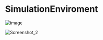 # SimulationEnviroment

![image](https://github.com/FurkanLiman/SimulationEnviroment/assets/71287062/32e2120c-187a-48b5-8933-d89fccf60703)

![Screenshot_2](https://github.com/FurkanLiman/SimulationEnviroment/assets/71287062/7f8413b2-78fc-4277-bb97-493bbeb58ae1)
